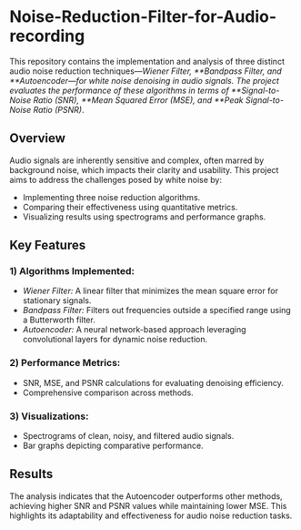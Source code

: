 # Noise-Reduction-Filter-for-Audio-recording
This repository contains the implementation and analysis of three distinct audio noise reduction techniques—*Wiener Filter, **Bandpass Filter, and **Autoencoder—for white noise denoising in audio signals. The project evaluates the performance of these algorithms in terms of **Signal-to-Noise Ratio (SNR), **Mean Squared Error (MSE), and **Peak Signal-to-Noise Ratio (PSNR)*.

## Overview

Audio signals are inherently sensitive and complex, often marred by background noise, which impacts their clarity and usability. This project aims to address the challenges posed by white noise by:
* Implementing three noise reduction algorithms.
* Comparing their effectiveness using quantitative metrics.
* Visualizing results using spectrograms and performance graphs.

## Key Features

### 1) Algorithms Implemented:

* *Wiener Filter:* A linear filter that minimizes the mean square error for stationary signals.
* *Bandpass Filter:* Filters out frequencies outside a specified range using a Butterworth filter.
* *Autoencoder:* A neural network-based approach leveraging convolutional layers for dynamic noise reduction.

### 2) Performance Metrics:

* SNR, MSE, and PSNR calculations for evaluating denoising efficiency.
* Comprehensive comparison across methods.

### 3) Visualizations:

* Spectrograms of clean, noisy, and filtered audio signals.
* Bar graphs depicting comparative performance.

## Results

The analysis indicates that the Autoencoder outperforms other methods, achieving higher SNR and PSNR values while maintaining lower MSE. This highlights its adaptability and effectiveness for audio noise reduction tasks.
